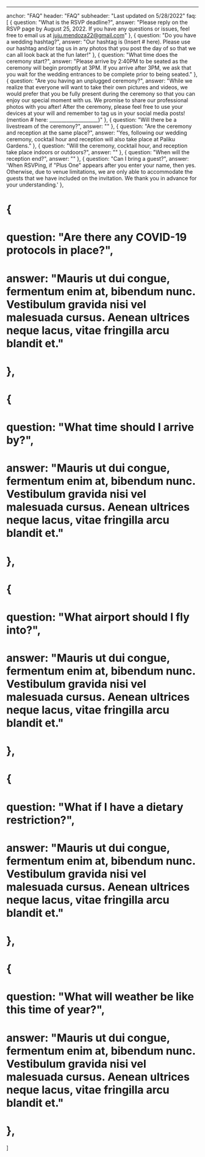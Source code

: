 ---
anchor: "FAQ"
header: "FAQ"
subheader: "Last updated on 5/28/2022"
faq: [
  { 
    question: "What is the RSVP deadline?",
    answer: "Please reply on the RSVP page by August 25, 2022. If you have any questions or issues, feel free to email us at juju.mendoza22@gmail.com"
  },
  { 
    question: "Do you have a wedding hashtag?",
    answer: "Our hashtag is (Insert # here). Please use our hashtag and/or tag us in any photos that you post the day of so that we can all look back at the fun later!"
  },
  { 
    question: "What time does the ceremony start?",
    answer: "Please arrive by 2:40PM to be seated as the ceremony will begin promptly at 3PM. If you arrive after 3PM, we ask that you wait for the wedding entrances to be complete prior to being seated."
  },
  { 
    question: "Are you having an unplugged ceremony?",
    answer: "While we realize that everyone will want to take their own pictures and videos, we would prefer that you be fully present during the ceremony so that you can enjoy our special moment with us. We promise to share our professional photos with you after! After the ceremony, please feel free to use your devices at your will and remember to tag us in your social media posts! (mention # here: ____________________)"
  },
  {
    question: "Will there be a livestream of the ceremony?",
    answer: ""
  },
  { 
    question: "Are the ceremony and reception at the same place?",
    answer: "Yes, following our wedding ceremony, cocktail hour and reception will also take place at Paliku Gardens."
  },
  {
    question: "Will the ceremony, cocktail hour, and reception take place indoors or outdoors?",
    answer: ""
  },
  {
    question: "When will the reception end?",
    answer: ""
  },
  { 
    question: "Can I bring a guest?",
    answer: 'When RSVPing, if "Plus One" appears after you enter your name, then yes. Otherwise, due to venue limitations, we are only able to accommodate the guests that we have included on the invitation. We thank you in advance for your understanding.'
  },
  # { 
  #   question: "Are there any COVID-19 protocols in place?",
  #   answer: "Mauris ut dui congue, fermentum enim at, bibendum nunc. Vestibulum gravida nisi vel malesuada cursus. Aenean ultrices neque lacus, vitae fringilla arcu blandit et."
  # },
  # { 
  #   question: "What time should I arrive by?",
  #   answer: "Mauris ut dui congue, fermentum enim at, bibendum nunc. Vestibulum gravida nisi vel malesuada cursus. Aenean ultrices neque lacus, vitae fringilla arcu blandit et."
  # },
  # { 
  #   question: "What airport should I fly into?",
  #   answer: "Mauris ut dui congue, fermentum enim at, bibendum nunc. Vestibulum gravida nisi vel malesuada cursus. Aenean ultrices neque lacus, vitae fringilla arcu blandit et."
  # },
  # { 
  #   question: "What if I have a dietary restriction?",
  #   answer: "Mauris ut dui congue, fermentum enim at, bibendum nunc. Vestibulum gravida nisi vel malesuada cursus. Aenean ultrices neque lacus, vitae fringilla arcu blandit et."
  # },
  # { 
  #   question: "What will weather be like this time of year?",
  #   answer: "Mauris ut dui congue, fermentum enim at, bibendum nunc. Vestibulum gravida nisi vel malesuada cursus. Aenean ultrices neque lacus, vitae fringilla arcu blandit et."
  # },
  
]
